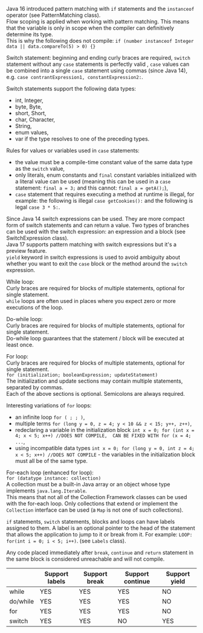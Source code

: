 Java 16 introduced pattern matching with `if` statements and the `instanceof` operator (see PatternMatching class).\
Flow scoping is applied when working with pattern matching. This means that the variable is only in scope when the compiler
can definitively determine its type.\
This is why the following does not compile: `if (number instanceof Integer data || data.compareTo(5) > 0) {}`

Switch statement: beginning and ending curly braces are required, `switch` statement without any `case` statements is
perfectly valid , `case` values can be combined into a single `case` statement using commas (since Java 14), e.g. 
`case contrantExpression1, constantExpression2:`.

Switch statements support the following data types:
* int, Integer,
* byte, Byte,
* short, Short,
* char, Character,
* String,
* enum values,
* var if the type resolves to one of the preceding types.

Rules for values or variables used in `case` statements:
* the value must be a compile-time constant value of the same data type as the `switch` value,
* only literals, enum constants and `final` constant variables initialized with a literal value can be used 
(meaning this can be used in a `case` statement: `final a = 3;` and this cannot: `final a = getA();`),
* `case` statement that requires executing a method at runtime is illegal, for example: the following is illegal 
`case getCookies():` and the following is legal `case 3 * 5:`.

Since Java 14 switch expressions can be used. They are more compact form of switch statements and can return a value.
Two types of branches can be used with the switch expression: an expression and a block (see SwitchExpression class).\
Java 17 supports pattern matching with switch expressions but it's a preview feature.\
`yield` keyword in switch expressions is used to avoid ambiguity about whether you want to exit the `case` block or 
the method around the `switch` expression.

While loop:\
Curly braces are required for blocks of multiple statements, optional for single statement.\
`while` loops are often used in places where you expect zero or more executions of the loop.

Do-while loop:\
Curly braces are required for blocks of multiple statements, optional for single statement.\
Do-while loop guarantees that the statement / block will be executed at least once.

For loop:\
Curly braces are required for blocks of multiple statements, optional for single statement.\
`for (initialization; booleanExpression; updateStatement)`\
The initialization and update sections may contain multiple statements, separated by commas.\
Each of the above sections is optional. Semicolons are always required.

Interesting variations of `for` loops:
* an infinite loop `for ( ; ; )`,
* multiple terms `for (long y = 0, z = 4; y < 10 && z < 15; y++, z++)`,
* redeclaring a variable in the initialization block `int x = 0; for (int x = 4; x < 5; x++) //DOES NOT COMPILE, 
CAN BE FIXED WITH for (x = 4; ...`,
* using incompatible data types `int x = 0; for (long y = 0, int z = 4; x < 5; x++) //DOES NOT COMPILE` - the variables
in the initialization block must all be of the same type.

For-each loop (enhanced for loop):\
`for (datatype instance: collection)`\
A collection must be a built-in Java array or an object whose type implements `java.lang.Iterable`.\
This means that not all of the Collection Framework classes can be used with the for-each loop. Only collections that 
extend or implement the `Collection` interface can be used (a `Map` is not one of such collections).

`if` statements, `switch` statements, blocks and loops can have labels assigned to them. A label is an optional pointer to the head
of the statement that allows the application to jump to it or break from it. For example: `LOOP: for(int i = 0; i < 5; i++)`.
(see `Labels` class).

Any code placed immediately after `break`, `continue` and `return` statement in the same block is considered unreachable 
and will not compile.

|          | Support labels | Support break | Support continue | Support yield |
|----------|----------------|---------------|------------------|---------------|
| while    | YES            | YES           | YES              | NO            |
| do/while | YES            | YES           | YES              | NO            |
| for      | YES            | YES           | YES              | NO            |
| switch   | YES            | YES           | NO               | YES           |

